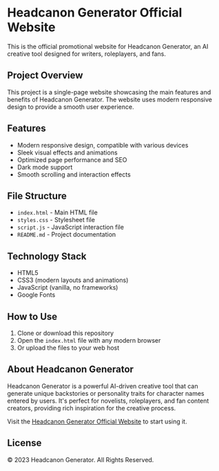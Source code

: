 # Headcanon Generator Official Website

This is the official promotional website for Headcanon Generator, an AI creative tool designed for writers, roleplayers, and fans.

## Project Overview

This project is a single-page website showcasing the main features and benefits of Headcanon Generator. The website uses modern responsive design to provide a smooth user experience.

## Features

- Modern responsive design, compatible with various devices
- Sleek visual effects and animations
- Optimized page performance and SEO
- Dark mode support
- Smooth scrolling and interaction effects

## File Structure

- `index.html` - Main HTML file
- `styles.css` - Stylesheet file
- `script.js` - JavaScript interaction file
- `README.md` - Project documentation

## Technology Stack

- HTML5
- CSS3 (modern layouts and animations)
- JavaScript (vanilla, no frameworks)
- Google Fonts

## How to Use

1. Clone or download this repository
2. Open the `index.html` file with any modern browser
3. Or upload the files to your web host

## About Headcanon Generator

Headcanon Generator is a powerful AI-driven creative tool that can generate unique backstories or personality traits for character names entered by users. It's perfect for novelists, roleplayers, and fan content creators, providing rich inspiration for the creative process.

Visit the [Headcanon Generator Official Website](https://headcanongenerator.co/) to start using it.

## License

© 2023 Headcanon Generator. All Rights Reserved. 